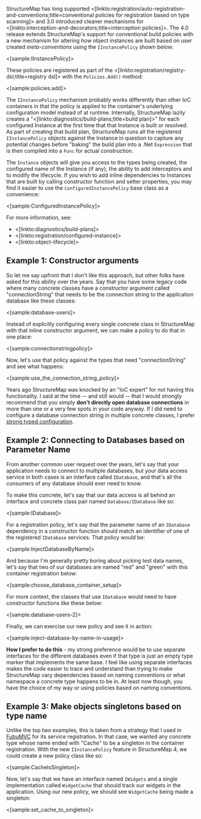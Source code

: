 <!--title:IoC Construction Policies-->
<!--Title: Construction Policies-->

StructureMap has long supported <[linkto:registration/auto-registration-and-conventions;title=conventional policies for registration based on type scanning]>
and 3.0 introduced cleaner mechanisms for <[linkto:interception-and-decorators;title=interception policies]>.
The 4.0 release extends StructureMap's support for conventional build policies with a new mechanism for altering
_how_ object instances are built based on user created _meta-conventions_ using the `IInstancePolicy` shown below:

<[sample:IInstancePolicy]>

These policies are registered as part of the <[linkto:registration/registry-dsl;title=registry dsl]> with
the `Policies.Add()` method:

<[sample:policies.add]>

The `IInstancePolicy` mechanism probably works differently than other IoC containers in that the policy
is applied to the container's underlying configuration model instead of at runtime. Internally, StructureMap lazily creates
a "<[linkto:diagnostics/build-plans;title=build plan]>" for each configured Instance at the first time
that that Instance is built or resolved. As part of creating that build plan, StructureMap runs
all the registered `IInstancePolicy` objects against the Instance in question to capture any
potential changes before "baking" the build plan into a .Net `Expression` that is then compiled into a `Func`
for actual construction.

The `Instance` objects will give you access to the types being created, the configured name of the Instance (if any),
the ability to add interceptors and to modify the lifecycle. If you wish to add inline dependencies to
Instances that are built by calling constructor function and setter properties, you may find it easier
to use the `ConfiguredInstancePolicy` base class as a convenience:

<[sample:ConfiguredInstancePolicy]>


For more information, see:

* <[linkto:diagnostics/build-plans]>
* <[linkto:registration/configured-instance]>
* <[linkto:object-lifecycle]>



## Example 1: Constructor arguments

So let me say upfront that I don't like this approach, but other folks have asked for this ability
over the years. Say that you have some legacy code where many concrete classes have a constructor argument
called "connectionString" that needs to be the connection string to the application database like these classes: 

<[sample:database-users]>


Instead
of explicitly configuring every single concrete class in StructureMap with that inline constructor argument,
we can make a policy to do that in one place:

<[sample:connectionstringpolicy]>

Now, let's use that policy against the types that need "connectionString" and see what happens:

<[sample:use_the_connection_string_policy]>


Years ago StructureMap was knocked by an "IoC expert" for not having this functionality. I said at the
time -- and still would -- that I would strongly recommend that you simply **don't directly
open database connections** in more than one or a very few spots in your code anyway. If I did
need to configure a database connection string in multiple concrete classes, I prefer [strong typed configuration](http://jeremydmiller.com/2014/11/07/strong_typed_configuration/).




## Example 2: Connecting to Databases based on Parameter Name

From another common user request over the years, let's say that your application needs to connect to 
multiple databases, but your data access service in both cases is an interface called `IDatabase`, and
that's all the consumers of any database should ever need to know.

To make this concrete, let's say that our data access is all behind an interface and concrete class pair named
`Database/IDatabase` like so:

<[sample:IDatabase]>

For a registration policy, let's say that the parameter name of an `IDatabase` dependency
in a constructor function should match an identifier of one of the registered `IDatabase` services.
That policy would be:

<[sample:InjectDatabaseByName]>

And because I'm generally pretty boring about picking test data names, let's say that two of
our databases are named "red" and "green" with this container registration below:

<[sample:choose_database_container_setup]>

For more context, the classes that use `IDatabase` would need to have constructor functions like
these below:

<[sample:database-users-2]>


Finally, we can exercise our new policy and see it in action:

<[sample:inject-database-by-name-in-usage]>



**How I prefer to do this** - my strong preference would be to use separate interfaces for the different
databases even if that type is just an empty type marker that implements the same base.
I feel like using separate interfaces makes the code easier to trace and understand than trying
to make StructureMap vary dependencies based on naming conventions or what namespace a concrete type
happens to be in. At least now though, you have the choice of my way or using policies based on
naming conventions.





## Example 3: Make objects singletons based on type name

Unlike the top two examples, this is taken from a strategy that I used in [FubuMVC](http://github.com/darthfubumvc/fubumvc)
for its service registration. In that case, we wanted any concrete type whose name ended with
"Cache" to be a singleton in the container registration. With the new `IInstancePolicy` feature in StructureMap 4,
we could create a new policy class like so:

<[sample:CacheIsSingleton]>
    
Now, let's say that we have an interface named `IWidgets` and a single implementation called `WidgetCache` that
should track our widgets in the application. Using our new policy, we should see `WidgetCache` being
made a singleton:
  
<[sample:set_cache_to_singleton]>
